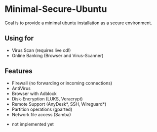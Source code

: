 # Minimal-Secure-Ubuntu
Goal is to provide a minimal ubuntu installation as a secure environment.

## Using for
- Virus Scan (requires live cd!)
- Online Banking (Browser and Virus-Scanner)


## Features
- Firewall (no forwarding or incoming connections)
- AntiVirus
- Browser with Adblock
- Disk-Encryption (LUKS, Veracrypt)
- Remote Support (AnyDesk*, SSH, Wireguard*)
- Partition operations (gparted)
- Network file access (Samba)

* not implemented yet
